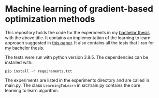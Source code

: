 # Machine learning of gradient-based optimization methods

This repository holds the code for the experiments in my [bachelor thesis](https://github.com/LeonardSchroeter/learning-to-learn/raw/main/Machine_learning_of_gradient-based_optimization_methods.pdf) with the above title. It contains an implementation of the learning to learn approach suggested in [this paper](https://proceedings.neurips.cc/paper/2016/file/fb87582825f9d28a8d42c5e5e5e8b23d-Paper.pdf). It also contains all the tests that I ran for my bachelor thesis.

The tests were run with python version 3.9.5.
The dependencies can be installed with:

```
pip install -r requirements.txt
```

The experiments are listed in the experiments directory and are called in main.py.
The class `LearningToLearn` in src/train.py contains the core learning to learn algorithm.
